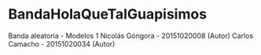 # BandaHolaQueTalGuapisimos
Banda aleatoria - Modelos 1
Nicolás Góngora - 20151020008 (Autor)
Carlos Camacho - 20151020034 (Autor)
